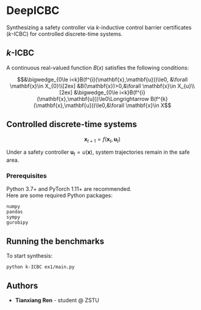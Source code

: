 # DeepICBC

Synthesizing a safety controller via $k$-inductive control barrier certificates ($k$-ICBC) for controlled discrete-time systems.

## $k$-ICBC
A continuous real-valued function $B(x)$ satisfies the following conditions:
```math
&\bigwedge_{0\le i<k}B(f^{i}(\mathbf{x},\mathbf{u}))\le0, &\forall \mathbf{x}\in X_{0}\\[2ex]
&B(\mathbf{x})>0,&\forall \mathbf{x}\in X_{u}\\[2ex]
&\bigwedge_{0\le i<k}B(f^{i}(\mathbf{x},\mathbf{u}))\le0\Longrightarrow B(f^{k}(\mathbf{x},\mathbf{u}))\le0,&\forall \mathbf{x}\in X
```

## Controlled discrete-time systems

```math
\mathbf{x}_{t+1} = f(\mathbf{x}_{t},\mathbf{u}_{t})
```
Under a safety controller $\mathbf{u}_t = u(\mathbf{x})$, system trajectories remain in the safe area.

### Prerequisites
Python 3.7+ and PyTorch 1.11+ are recommended.\
Here are some required Python packages:
```
numpy
pandas
sympy
gurobipy
```

## Running the benchmarks
To start synthesis:
```
python k-ICBC ex1/main.py
```

## Authors

* **Tianxiang Ren** - student @ ZSTU

<!--
## Copyright notice:

## License

This project is licensed under the MIT License - see the [LICENSE.md](LICENSE.md) file for details

## Acknowledgments

* Hat tip to anyone whose code was used
* Inspiration
* etc
-->